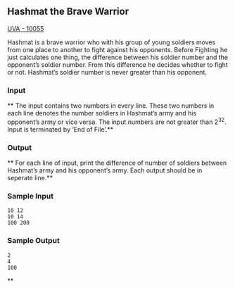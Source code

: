 ## Hashmat the Brave Warrior

[UVA - 10055 ](https://vjudge.net/problem/UVA-10055/origin)

Hashmat is a brave warrior who with his group of young soldiers moves from one place to another to fight against his opponents. Before Fighting he just calculates one thing, the difference between his soldier number and the opponent’s soldier number. From this difference he decides whether to fight or not. Hashmat’s soldier number is never greater than his opponent.

### **Input**

**  The input contains two numbers in every line. These two numbers in each line denotes the number soldiers in Hashmat’s army and his opponent’s army or vice versa. The input numbers are not greater than $2^{32}$. Input is terminated by ‘End of File’.**

### **Output**

**  For each line of input, print the difference of number of soldiers between Hashmat’s army and his opponent’s army. Each output should be in seperate line.**

### **Sample Input**

```
10 12
10 14
100 200
```

### **Sample Output**

```
2
4
100
```

**
